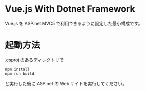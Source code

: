 # Vue.js With Dotnet Framework
Vue.js を ASP.net MVC5 で利用できるように設定した最小構成です。

# 起動方法
.csproj のあるディレクトリで
```
npm install
npm run build
```
と実行した後に ASP.net の Web サイトを実行してください。